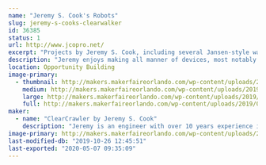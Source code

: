 ```yaml
---
name: "Jeremy S. Cook's Robots"
slug: jeremy-s-cooks-clearwalker
id: 36385
status: 1
url: http://www.jcopro.net/
excerpt: "Projects by Jeremy S. Cook, including several Jansen-style walkers, and other surprises!"
description: "Jeremy enjoys making all manner of devices, most notably several Jansen walkers, and a new omni-wheel robot that will be spinning on or near his exhibit."
location: Opportunity Building
image-primary:
  - thumbnail: http://makers.makerfaireorlando.com/wp-content/uploads/2019/08/logo-template-cc-150x150.jpg
    medium: http://makers.makerfaireorlando.com/wp-content/uploads/2019/08/logo-template-cc-300x169.jpg
    large: http://makers.makerfaireorlando.com/wp-content/uploads/2019/08/logo-template-cc-1024x576.jpg
    full: http://makers.makerfaireorlando.com/wp-content/uploads/2019/08/logo-template-cc.jpg
maker:
  - name: "ClearCrawler by Jeremy S. Cook"
    description: "Jeremy is an engineer with over 10 years experience in manufacturing automation, and has a BSME from Clemson University. Now he writes about technology and makes interesting contraptions, building anything that comes into his mind!"
image-primary: http://makers.makerfaireorlando.com/wp-content/uploads/2016/05/profile-pic-jcook-1024x1024.jpg
last-modified-db: "2019-10-26 12:45:51"
last-exported: "2020-05-07 09:35:09"
---
```

